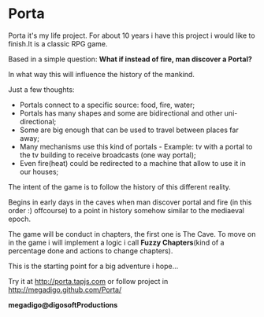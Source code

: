 Porta
=====

Porta it's my life project. For about 10 years i have this project i would like to finish.It is a classic RPG game.

Based in a simple question: **What if instead of fire, man discover a Portal?**

In what way this will influence the history of the mankind.

Just a few thoughts:
- Portals connect to a specific source: food, fire, water;
- Portals has many shapes and some are bidirectional and other uni-directional;
- Some are big enough that can be used to travel between places far away;
- Many mechanisms use this kind of portals - Example: tv with a portal to the tv building to receive broadcasts (one way portal);
- Even fire(heat) could be redirected to a machine that allow to use it in our houses;

The intent of the game is to follow the history of this different reality.

Begins in early days in the caves when man discover portal and fire (in this order :) offcourse) to a point in history somehow similar to the mediaeval epoch. 

The game will be conduct in chapters, the first one is The Cave. To move on in the game i will implement a logic i call **Fuzzy Chapters**(kind of a percentage done and actions to change chapters).

This is the starting point for a big adventure i hope…

Try it at http://porta.tapjs.com or follow project in http://megadigo.github.com/Porta/

**megadigo@digosoftProductions**
